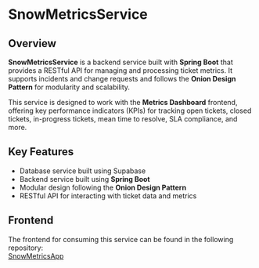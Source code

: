 # SnowMetricsService

## Overview
**SnowMetricsService** is a backend service built with **Spring Boot** that provides a RESTful API for managing and processing ticket metrics. It supports incidents and change requests and follows the **Onion Design Pattern** for modularity and scalability. 

This service is designed to work with the **Metrics Dashboard** frontend, offering key performance indicators (KPIs) for tracking open tickets, closed tickets, in-progress tickets, mean time to resolve, SLA compliance, and more.

## Key Features
- Database service built using Supabase
- Backend service built using **Spring Boot**
- Modular design following the **Onion Design Pattern**
- RESTful API for interacting with ticket data and metrics

## Frontend

The frontend for consuming this service can be found in the following repository:  
[SnowMetricsApp](https://github.com/edgarpecero/SnowMetricsApp)
